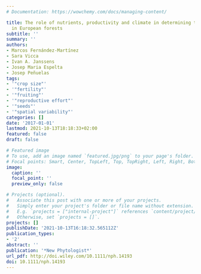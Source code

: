 ```yaml
---
# Documentation: https://wowchemy.com/docs/managing-content/

title: The role of nutrients, productivity and climate in determining tree fruit production
  in European forests
subtitle: ''
summary: ''
authors:
- Marcos Fernández-Martínez
- Sara Vicca
- Ivan A. Janssens
- Josep Maria Espelta
- Josep Peñuelas
tags:
- '"crop size"'
- '"fertility"'
- '"fruiting"'
- '"reproductive effort"'
- '"seeds"'
- '"spatial variability"'
categories: []
date: '2017-01-01'
lastmod: 2021-10-13T18:18:33+02:00
featured: false
draft: false

# Featured image
# To use, add an image named `featured.jpg/png` to your page's folder.
# Focal points: Smart, Center, TopLeft, Top, TopRight, Left, Right, BottomLeft, Bottom, BottomRight.
image:
  caption: ''
  focal_point: ''
  preview_only: false

# Projects (optional).
#   Associate this post with one or more of your projects.
#   Simply enter your project's folder or file name without extension.
#   E.g. `projects = ["internal-project"]` references `content/project/deep-learning/index.md`.
#   Otherwise, set `projects = []`.
projects: []
publishDate: '2021-10-13T16:18:32.565112Z'
publication_types:
- '2'
abstract: ''
publication: '*New Phytologist*'
url_pdf: http://doi.wiley.com/10.1111/nph.14193
doi: 10.1111/nph.14193
---
```

